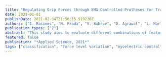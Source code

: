 ```yaml
---
title: "Regulating Grip Forces through EMG-Controlled Protheses for Transradial Amputees"
date: 2021-01-01
publishDate: 2021-02-04T21:56:15.919220Z
authors: ["I. Rasines", "M. Prada", "V. Bobrov", "D. Agrawal", "L. Martinez", "P. Iriondo", "A. Remazeilles", "J. McIntyre"]
publication_types: ["2"]
abstract: "This study aims to evaluate different combinations of features and algorithms to be used in the control of a prosthetic hand wherein both the configuration of the fingers and the gripping forces can be controlled. This requires identifying machine learning algorithms and feature sets to detect both intended force variation and hand gestures in EMG signals recorded from upper-limb amputees. However, despite the decades of research into pattern recognition techniques, each new problem requires researchers to find a suitable classification algorithm, as there is no such thing as a universal ’best’ solution. Consideration of different techniques and data representation represents a fundamental practice in order to achieve maximally effective results. To this end, we employ a publicly-available database recorded from amputees to evaluate different combinations of features and classifiers. Analysis of data from 9 different individuals shows that both for classic features and for time-dependent power spectrum descriptors (TD-PSD) the proposed logarithmically scaled version of the current window plus previous window achieves the highest classification accuracy. Using linear discriminant analysis (LDA) as a classifier and applying a majority-voting strategy to stabilize the individual window classification, we obtain 88% accuracy with classic features and 89% with TD-PSD features."
featured: false
publication: "*Applied Science, 2021*"
tags: ["classification", "force level variation", "myoelectric control", "pattern recognition", "robustness", "surface electromyogram (sEMG)", "transradial amputees"]
---
```


